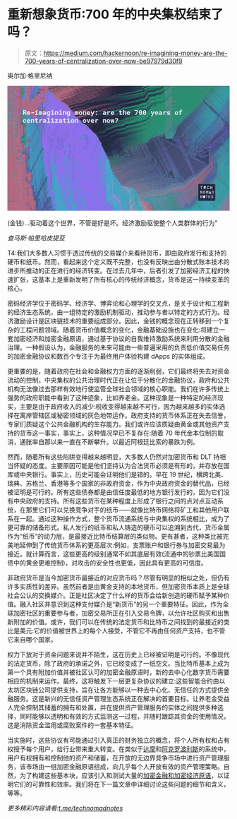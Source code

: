 # 重新想象货币:700 年的中央集权结束了吗？

> 原文：<https://medium.com/hackernoon/re-imagining-money-are-the-700-years-of-centralization-over-now-be97979d30f9>

奥尔加·格里尼纳

![](img/fe1b9b3d113b19cb8e0bcd3017e1e174.png)

(金钱)…驱动着这个世界，不管是好是坏。经济激励驱使整个人类群体的行为"

*查马斯·帕里哈皮提亚*

T4:我们大多数人习惯于透过传统的交易媒介来看待货币，即由政府发行和支持的硬币和纸币。然而，看起来这个定义既不完整，也没有反映出由分散式账本技术的进步所推动的正在进行的经济转变。在过去几年中，后者引发了加密经济工程的快速扩张，这基本上是重新发明了所有核心的传统经济概念，货币是这一持续变革的核心。

密码经济学位于密码学、经济学、博弈论和心理学的交叉点，是关于设计和工程新的经济生态系统，由一组特定的激励机制驱动，推动参与者以特定的方式行为。经济激励设计是区块链技术的重要组成部分。因此，金钱的概念现在正转移到一个复杂的工程问题领域。随着货币价值概念的变化，金融基础设施也在变化:将建立一套加密经济和加密金融原语，通过基于协议的自我维持激励系统来利用分散的金融治理。一种假设认为，金融服务的未来可能由一些普遍采用的负责低价值交易任务的加密金融协议和数百个专注于为最终用户体验构建 dApps 的实体组成。

更重要的是，随着政府在社会和金融权力方面的逐渐削弱，它们最终将失去对资金流动的控制。中央集权的公共治理时代正在让位于分散化的金融协议，政府和公共机构无法像过去那样有效地行使监管全球社会领域的核心职能。我们在许多传统上强势的政府职能中看到了这种迹象，比如养老金。这种现象是一种特定的经济现实，主要是由于政府收入的减少:税收变得越来越不可行，因为越来越多的实体选择在离岸管辖区或秘密领域的灰色地带运作。政府支持的货币体系正在失去信誉，专家们质疑这个公共金融机构的生存能力。我们或许应该质疑由黄金或其他资产支持的货币这一事实，事实上，这种情况早已不复存在:随着 70 年代金本位制的取消，通胀率自那以来一直在不断攀升。以最近阿根廷比索的暴跌为例。

然而，随着所有这些陷阱变得越来越明显，大多数人仍然对加密货币和 DLT 持相当怀疑的态度。主要原因可能是他们坚持认为合法货币必须是有形的，并存放在国库或中央银行。事实上，历史可能会证明他们是错的。早在 19 世纪，横跨北美、瑞典、苏格兰、香港等多个国家的非政府资金，作为中央政府资金的替代品，已经被证明是可行的。所有这些债券都是由信任度最低的地方银行发行的，因为它们没有中央政府的支持。所有这些货币在某种程度上形成了银行之间的点对点互动系统，在那里它们可以兑换竞争对手的纸币——就像比特币网络将矿工和其他用户联系在一起。通过这种操作方式，整个货币流通系统与中央集权的系统相比，成为了更可靠的储备形式。私人发行的纸币和私人铸造的硬币可以追溯到古代，货币金属作为“纸币”的动力层，是最接近比特币结算层的类似物。更有甚者，这种类比被完美地延伸到了传统货币体系的更高层次:例如，支票账户和银行券与加密交易最为接近。就计算而言，这些更高的级别通常不如其底层有效(流通中的钞票比美国国债中的黄金更难控制)，对攻击的安全性也更低，因此具有更高的可信度。

非政府货币是当今加密货币最接近的对应货币吗？尽管有明显的相似之处，但仍有许多实质性的差异。虽然前者是由黄金支持的本地货币，但加密货币本质上是全球社会公认的交换媒介。正是社区决定了什么样的货币会给新创造的硬币赋予某种价值。融入社区并意识到这种支付媒介是“新货币”的另一个重要特征。因此，作为全球加密社区的重要参与者，加密交易所正在引入交易令牌，以允许社区购买和出售新附加的价值。或许，我们可以在传统的法定货币和比特币之间找到的最接近的类比是美元:它的价值被世界上的每个人接受，不管它不再由任何资产支持，也不管它来自哪个国家。

权力下放对于资金问题来说并不陌生，这在历史上已经被证明是可行的。不像现代的法定货币，除了政府的承诺之外，它已经变成了一纸空文。当比特币基本上成为第一个具有附加价值并被社区认可的加密金融原语时，新的去中心化数字货币需要相应的机制来运作。最终，这将触发下一层更复杂协议的建立:这些智能合约由以太坊区块链公司提供支持，旨在让各方能够以一种去中心化、无信任的方式提供金融服务。这是新兴的无信任资产管理生态系统正在解决的首要目标。让养老金受益人完全控制其储蓄的拥有和处置，并在提供资产管理服务的实体之间提供多种选择，同时能够以透明和有效的方式监测这一过程，并随时跟踪其资金的使用情况，这是消除资金滥用或腐败案件的一套基本特征。

当实施时，这些协议有可能通过引入真正的财务独立的概念，将个人所有权和占有权授予每个用户，给行业带来重大转变。在类似于[达摩](https://dharma.io/)和[阿克罗波利斯](https://akropolis.io/)的系统中，用户有权拥有和控制他的资产和储蓄，在开放的无边界竞争市场中进行资产管理服务，该市场由一组加密金融原语组成，向几乎每个人开放有效的资产管理策略。自然，为了构建这些基本块，应该引入和测试大量的[加密金融和加密经济原语](https://blog.coinbase.com/the-emergence-of-cryptoeconomic-primitives-14ef3300cc10)，以证明它们的可靠性和效率。我们将在下一篇文章中详细讨论这些问题的细节和含义，等等。

*更多精彩内容请看:*[*t.me/technomadnotes*](http://t.me/technomadnotes)
